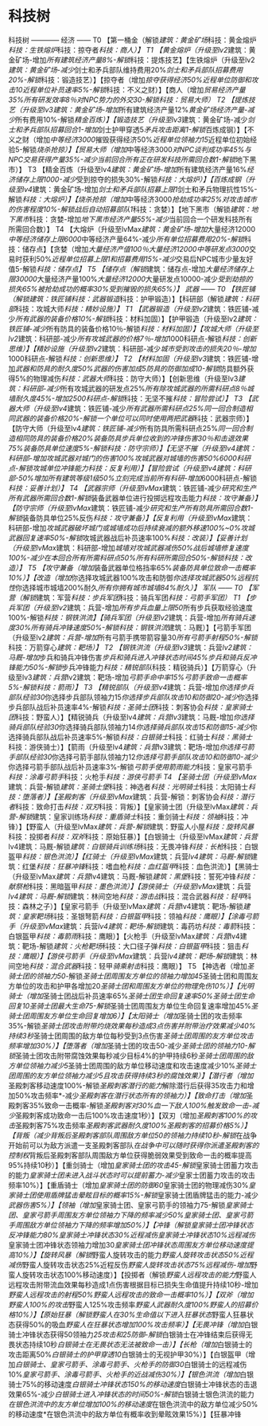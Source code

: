 # 科技树
科技树
————
经济
——
T0
【第一桶金（解锁*建筑：黄金矿场*科技：黄金熔炉*科技：生铁熔炉*科技：掠夺者*科技：商人）】
T1
【黄金熔炉（升级至lv2*建筑：黄金矿场-增加*所有建筑经济产量8%-解锁*科技：提炼技艺】【生铁熔炉（升级至lv2*建筑：黄金矿场-减少*剑士和矛兵部队维持费用20%*剑士和矛兵部队招募费用20%-解锁*科技：锻造技艺）】【掠夺者（增加*掠夺获得经济50%*近程单位防御和攻击10*近程单位补员速率5%-解锁*科技：不义之财）】【商人（增加*贸易经济产量35%*所有研发效率8％*对NPC势力的外交30-解锁*科技：贸易大师）
T2
【提炼技艺（升级至lv3*建筑：黄金矿场-增加*所有建筑经济产量12%*黄金矿场经济产量-减少*所有费用10%-解锁*精金百炼）】【锻造技艺（升级至lv3*建筑：黄金矿场-减少*剑士和矛兵部队招募回合1-增加*剑士护甲穿透5*矛兵攻击距离1-解锁*百炼成钢）】【不义之财（增加*中等经济3000*摧毁获得经济50%*近程单位领袖力15*近程单位初始经验5-解锁*烧杀抢掠）】【贸易大师（增加*中等经济3000*对NPC谈判成功率45%*与NPC交易获得产量35%-减少*当前回合所有正在研发科技所需回合数1-解锁*地下黑市）】
T3
【精金百炼（升级至lv4*建筑：黄金矿场-增加*所有建筑经济产量16%*经济储存上限1000-减少*受到掠夺的损失30%-解锁*科技：大熔炉）】【百炼成钢（升级至lv4*建筑：黄金矿场-增加*剑士和矛兵部队招募上限1*剑士和矛兵物理抗性15%-解锁*科技：大熔炉）】【烧杀抢掠（增加*中等经济3000*抢劫成功率25%*对攻击城市的伤害程度10%-解锁*战后自动招募部队1*科技：贪婪）】【地下黑市（解锁*建筑：地下黑市*科技：贪婪-增加*地下黑市经济产量55%-减少*当前回合一个研发科技所有所需回合数）】
T4
【大熔炉（升级至lvMax*建筑：黄金矿场-增加*大量经济12000*中等经济储存上限6000*中等经济产量64%-减少*所有单位招募费用20%-解锁*科技：储存点】【贪婪（增加*大量经济产值100％*大量经济12000*中等研发点3000*交易时获利50%*近程单位招募上限1和招募费用15%-减少*交易后NPC城市少量友好值5-解锁*科技：储存点】
T5
【储存点（解锁*建筑：储存点-增加*大量经济储存上限30000*大量经济产量100%*大量经济12000*大量研发点10000-减少*受到劫掠的损失65%*被抢劫成功的概率30%*受到摧毁的损失65%）】
武器
——
T0
【铁匠铺（解锁*建筑：铁匠铺*科技：武器锻造*科技：护甲锻造）】【科研部（解锁*建筑：科研部*科技：攻城大师*科技：精妙设施）】
T1
【武器锻造（升级至lv2*建筑：铁匠铺-减少*所有武器的装备价格10%-解锁*科技：材料加固）】【护甲锻造（升级至lv2*建筑：铁匠铺-减少*所有防具的装备价格10％-解锁*科技：材料加固）】【攻城大师（升级至lv2*建筑：科研部-减少*所有攻城武器的价格7％-增加*1000科研点-解锁*科技：创新思维）】【精妙设施（升级至lv2*建筑：科研部-减少*城市受到攻击的损失20％-增加*1000科研点-解锁*科技：创新思维）】
T2
【材料加固（升级至lv3*建筑：铁匠铺-增加*武器和防具的耐久度50%*武器的伤害加成5*防具的防御加成10-解锁*防具额外获得5%的物理减伤*科技：武器大师*科技：防守大师）】【创新思维（升级至lv3*建筑：科研部-减少*所有攻城武器的研发点25%*所有除攻城武器的所需科研点8％*城墙耐久度45%-增加*2500科研点-解锁*科技：无坚不摧*科技：冒险尝试）】
T3
【武器大师（升级至lv4*建筑：铁匠铺-减少*所有武器所需科研点25%*同一回合制造相同武器的装备价格20%-解锁*一个单位可以同时使用两把武器*科技：武器宗师）】【防守大师（升级至lv4*建筑：铁匠铺-减少*所有防具所需科研点25%*同一回合制造相同防具的装备价格20%*装备防具步兵单位收到的冲锋伤害30％和击退效果75%*装备防具单位速度5%-解锁*科技：防守宗师）】【无坚不摧（升级至lv4*建筑：科研部-*增加攻城武器对城门的伤害100%*攻城武器对城墙的伤害50%*6000科研点-解锁*攻城单位冲锋能力*科技：反复利用）】【冒险尝试（升级至lv4*建筑：科研部-*50%增加所有建筑等级1级*50%立刻完成当前所有科研-增加*6000科研点-解锁*科技：妥善计划）】
T4
【武器宗师（升级至lvMax*建筑：铁匠铺-减少*研究和生产所有武器所需回合数1-解锁*装备武器单位进行投掷远程攻击能力*科技：攻守兼备）】【防守宗师（升级至lvMax*建筑：铁匠铺-减少*研究和生产所有防具所需回合数1-解锁*装备防具单位25%反伤*科技：攻守兼备）】【反复利用（升级至lvMax*建筑：科研部-增加*攻城武器破坏城门或城墙成功后持续衰减的额外移速100%~0%*攻城武器回复速率50%*-解锁*攻城武器战后补员速率100%*科技：改装）】【妥善计划（升级至lvMax*建筑：科研部-增加*城墙对攻城武器减伤50%*战后城墙修复速度100%-减少*在本回合所有所需科研点50%*所有科研所需回合50%-解锁*科技：改造）】
T5
【攻守兼备（增加*装备武器单位格挡率65%*装备防具单位致命一击概率10%）】【改造（增加*你选择攻城武器100%攻击和防御*你选择攻城武器50%远程抗性*你选择城市城墙200%耐久*所有你拥有城市城墙84%耐久）】
军队
——
T0
【军营（解锁*建筑：军营*科技：步兵军团*科技：骑兵军团*科技：弓箭手军团）
T1
【步兵军团（升级至lv2*建筑：兵营-增加*所有步兵血量上限50*所有步兵获取经验速度100%-解锁*科技：钢铁洪流】【骑兵军团（升级至lv2*建筑：兵营-增加*所有骑兵速度30%*所有骑兵冲锋速度50%-解锁*科技：钢铁洪流*建筑：马厩）】【弓箭手军团（升级至lv2*建筑：兵营-增加*所有弓箭手携带箭容量30*所有弓箭手射程50%-解锁*科技：万箭穿心*建筑：靶场）】
T2
【钢铁洪流（升级至lv3*建筑：兵营*lv2建筑：马厩-增加*步兵和骑兵冲锋伤害*步兵和骑兵进入冲锋状态时间45%*步兵和骑兵反冲锋能力50%*-解锁*步兵冲锋能力*科技：精锐部队*科技：精锐骑兵）】【万箭穿心（升级至lv3*建筑：兵营*lv2建筑：靶场-增加*弓箭手命中率15%*弓箭手致命一击概率5%-解锁*科技：箭雨）】
T3
【精锐部队（升级至lv4*建筑：兵营-增加*你选择步兵部队经验30*你选择步兵部队领袖力15*你选择步兵部队攻击10和防御20-减少*你选择步兵部队战后补员速率4%-解锁*科技：圣骑士团*科技：刺客协会*科技：皇家骑士团*科技：野蛮人）】【精锐骑兵（升级至lv4*建筑：兵营lv3*建筑：马厩-增加*你选择骑兵部队经验30*你选择骑兵部队领袖力14*你选择骑兵部队攻击15和防御15-减少*你选择骑兵部队战后补员速率5%-解锁*科技：白银骑士*科技：红骑士*科技：黑骑士*科技：游侠骑士）】【箭雨（升级至lv4*建筑：兵营*lv3建筑：靶场-增加*你选择弓箭手部队经验30*你选择弓箭手部队领袖力12*你选择弓箭手部队攻击10和防御10-减少*你选择弓箭手部队战后补员速率3%-解锁*弓箭手使用箭雨能力*科技：皇家弓箭手*科技：涂毒弓箭手*科技：火枪手*科技：游侠弓箭手
T4
【圣骑士团（升级至lvMax*建筑：兵营-解锁*建筑：圣骑士堡*科技：神选者*科技：光明骑士*科技：太阳骑士*科技：堕落者）】【圣殿刺客（升级至lvMax*建筑：兵营-解锁：刺客协会*科技：潜行者*科技：致命打击*科技：双刃*科技：背叛）】【皇家骑士团（升级至lvMax*建筑：兵营-解锁*建筑：皇家训练场*科技：重盾骑士*科技：重剑骑士*科技：领袖*科技：冲锋）】【野蛮人（升级至lvMax*建筑：兵营-解锁*建筑：野蛮人小屋*科技：旋转风暴*科技：投掷者*科技：双斧*科技：原始狂暴）】【白银骑士（升级至lvMax*建筑：兵营*lv4建筑：马厩-解锁*建筑：白银骑兵训练场*科技：无畏冲锋*科技：长枪*科技：白银盔甲*科技：银色洪流）】【红骑士（升级至lvMax*建筑：兵营*lv4建筑：马厩-解锁*建筑：红堡*科技：狂暴冲锋*科技：嗜血枪*科技：血红盔甲*科技：血色洪流）】【黑骑士（升级至lvMax*建筑：兵营*lv4建筑：马厩-解锁*建筑：黑堡*科技：誓死冲锋*科技：献祭枪*科技：黑暗盔甲*科技：墨色洪流）】【游侠骑士（升级至lvMax*建筑：兵营*lv4建筑：马厩-解锁*建筑：林间空地*科技：游击战*科技：混合武器*科技：轻甲*科技：森林之子）】【皇家弓箭手（升级至lvMax*建筑：兵营*lv4建筑：靶场-解锁*建筑：皇家靶场*科技：圣银弩箭*科技：白银盔甲*科技：领袖*科技：鹰眼）】【涂毒弓箭手（升级至lvMax*建筑：兵营*lv4建筑：靶场-解锁*建筑：毒药坊*科技：毒箭*科技：白银盔甲*科技：毒箭雨*科技：鹰眼）】【火枪手（升级至lvMax*建筑：兵营*lv4建筑：靶场-解锁*建筑：火枪靶场*科技：大口径子弹*科技：白银盔甲*科技：狙击*科技：鹰眼）】【游侠弓箭手（升级至lvMax*建筑：兵营*lv4建筑：靶场-解锁*建筑：林间空地*科技：混合武器*科技：轻甲*骑乘射击*科技：鹰眼）】
T5
【神选者（增加*圣骑士团的领袖力50*-解锁*圣骑士团周围友方单位的领袖力增加45*圣骑士团和周围友方单位的攻击和护甲各增加20*圣骑士团和周围友方单位的物理免伤10%）】【光明骑士（增加*圣骑士团战后补员速率65%*圣骑士团生命回复速率50%*圣骑士团生命回复10*圣骑士团最大生命75-解锁*圣骑士团周围友方单位生命回复速率增加45%*圣骑士团周围友方单位生命回复增加6）】【太阳骑士（增加*圣骑士团的攻击频率35%-解锁*圣骑士团攻击附带灼烧效果每秒造成3点伤害并附带治疗效果减少40%持续3秒*圣骑士团周围的敌方单位每秒受到3点伤害*圣骑士团周围的友方单位攻击频率增加30%）】【堕落者（增加*圣骑士团的攻击50-减少*圣骑士团的领袖力10-解锁*圣骑士团攻击附带腐蚀效果每秒减少目标4%的护甲持续6秒*圣骑士团周围的敌方单位领袖力减少5*圣骑士团周围的敌方单位移动速度和攻击速度减少10%*圣骑士团周围的友方单位领袖力减少5且攻击获得持续3秒的腐蚀效果）】【潜行者（增加*圣殿刺客移动速度100%-解锁*圣殿刺客潜行的能力*解除潜行后获得35攻击力和增加50%攻击频率*-减少*圣殿刺客在潜行状态所有的领袖力）】【致命打击（增加*圣殿刺客35%致命一击概率-解锁*圣殿刺客对30%血一下敌人100%触发致命一击-减少*圣殿刺客成功致命一击后100%攻击速度1秒）】【双刃（增加*圣殿刺客100%的攻击*圣殿刺客75%攻击频率*圣殿刺客武器耐久度100%*圣殿刺客的招募价格5%）】【背叛（减少*背叛后圣殿刺客部队周围敌方单位50的领袖力持续10秒-解锁*在战争开始前可以为敌方派遣一支圣殿刺客部队*在战争中可以随时获得你派遣圣殿刺客的控制权*背叛后圣殿刺客部队周围敌方单位获得脆弱效果受到致命一击的概率提高95%持续10秒）】【重剑骑士（增加*皇家骑士团的攻击45-解锁*皇家骑士团蓄力攻击的能力*皇家骑士团未进入战斗状态时可以提前蓄力-减少*皇家士团蓄力攻击的攻击频率10%）】【重盾骑士（增加*皇家骑士团的防御60*皇家骑士团的物理减伤30%*皇家骑士团使用盾牌猛击晕眩目标的概率15%-解锁*皇家骑士团盾牌猛击的能力-减少*武器伤害5%）】【领袖（增加*皇家骑士团、皇家弓箭手的领袖力75-解锁*皇家骑士团、皇家弓箭手周围友方单位领袖力下降的频率减少50%*皇家骑士团、皇家弓箭手周围敌方单位领袖力下降的频率增加50%）】【冲锋（解锁*皇家骑士团冲锋状态反冲锋能力80%*皇家骑士冲锋状态30%近程减伤*皇家骑士冲锋状态10%远程减伤*皇家骑士团冲锋状态领袖力增加30*皇家骑士团冲锋状态周围友方单位移动速度提高10%）】【旋转风暴（解锁*野蛮人旋转攻击的能力*野蛮人旋转攻击状态50%近程减伤*野蛮人旋转攻击状态25%近程反伤*野蛮人旋转攻击状态75%远程减伤-增加*野蛮人旋转攻击状态100%移动速度）】【投掷者（解锁*野蛮人远程攻击的能力*野蛮人远程攻击附带流血效果每秒造成1点伤害根据目标已损失生命值提升持续10秒-增加*野蛮人远程攻击的射程50%*野蛮人远程攻击的致命一击概率10%）】【双斧（增加*野蛮人100%的攻击*野蛮人125%攻击频率*野蛮人武器耐久度100%*野蛮人的招募价格10%）】【原始狂暴（解锁*野蛮人在30%生命值以下进入狂暴状态*野蛮人狂暴状态获得50%的吸血*野蛮人在狂暴状态增加100%攻击频率）】【无畏冲锋（增加*白银骑士冲锋状态获得50领袖力*25攻击和25防御-解锁*白银骑士在冲锋结束后获得无畏状态持续10秒*白银骑士在无畏状态无法被致命一击）】【长枪（增加*白银骑士的攻击距离50%*白银骑士的护甲穿透10*白银骑士的无视护甲30%）】【白银盔甲（增加*白银骑士、皇家弓箭手、涂毒弓箭手、火枪手的防御30*白银骑士的远程减伤10%*皇家弓箭手、涂毒弓箭手、火枪手的近战减伤30%）】【银色洪流（增加*白银骑士75%的移动速度*白银骑士冲锋状态150%的移动速度*白银骑士冲锋状态的击退效果65%-减少*白银骑士进入冲锋状态的时间50%-解锁*白银骑士银色洪流的能力*在银色洪流中的友方单位增加100%的移动速度*在银色洪流中的敌方单位减少50%的移动速度*在银色洪流中的敌方单位有概率收到晕眩效果15%）】【狂暴冲锋